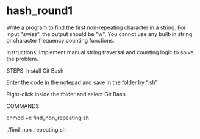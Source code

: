 # hash_round1

Write a program to find the first non-repeating character in a
string. For input "swiss", the output should be "w". You cannot use any built-in string or character frequency counting functions.

Instructions: Implement manual string traversal and counting logic to solve the problem. 

STEPS:
Install Git Bash

 Enter the code in the notepad and save in the folder by “.sh”
 
 Right-click inside the folder and select Git Bash.
 
COMMANDS:

 chmod +x find_non_repeating.sh
 
 ./find_non_repeating.sh
